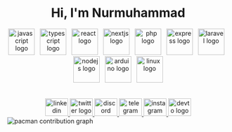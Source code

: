 <h1 align="center">Hi, I'm Nurmuhammad</h1>



<div align="center">
  <img src="https://skillicons.dev/icons?i=js" height="60" alt="javascript logo" />
  <img width="4" />
  <img src="https://skillicons.dev/icons?i=ts" height="60" alt="typescript logo"  />
  <img width="4" />
  <img src="https://skillicons.dev/icons?i=react" height="60" alt="react logo"  />
  <img width="4" />
  <img src="https://skillicons.dev/icons?i=nextjs" height="60" alt="nextjs logo"  />
  <img width="4" />
  <img src="https://skillicons.dev/icons?i=php" height="60" alt="php logo"  />
  <img width="4" />
  <img src="https://skillicons.dev/icons?i=express" height="60" alt="express logo"  />
  <img width="4" />
  <img src="https://skillicons.dev/icons?i=laravel" height="60" alt="laravel logo"  />
  <img width="4" />
  <img src="https://skillicons.dev/icons?i=nodejs" height="60" alt="nodejs logo"  />
  <img width="4" />
  <img src="https://skillicons.dev/icons?i=arduino" height="60" alt="arduino logo"  />
  <img width="4" />
  <img src="https://skillicons.dev/icons?i=linux" height="60" alt="linux logo"  />
</div>

######

<div align="center">
  <a href="https://www.linkedin.com/in/nurmuhammad-xusanov-11165a377/" target="_blank">
    <img src="https://raw.githubusercontent.com/maurodesouza/profile-readme-generator/master/src/assets/icons/social/linkedin/default.svg" width="52" height="40" alt="linkedin logo"  />
  </a>
  <a href="https://x.com/NurmuhammadXus1" target="_blank">
    <img src="https://raw.githubusercontent.com/maurodesouza/profile-readme-generator/master/src/assets/icons/social/twitter/default.svg" width="52" height="40" alt="twitter logo"  />
  </a>
  <a href="discord.com/users/957277731782012968" target="_blank">
    <img src="https://raw.githubusercontent.com/maurodesouza/profile-readme-generator/master/src/assets/icons/social/discord/default.svg" width="52" height="40" alt="discord logo"  />
  </a>
  <a href="https://t.me/nismo_xn" target="_blank">
    <img src="https://raw.githubusercontent.com/maurodesouza/profile-readme-generator/master/src/assets/icons/social/telegram/default.svg" width="52" height="40" alt="telegram logo"  />
  </a>
  <a href="https://www.instagram.com/nismo_xn" target="_blank">
    <img src="https://raw.githubusercontent.com/maurodesouza/profile-readme-generator/master/src/assets/icons/social/instagram/default.svg" width="52" height="40" alt="instagram logo"  />
  </a>
  <a href="https://dev.to/nurmuhammad1" target="_blank">
    <img src="https://raw.githubusercontent.com/maurodesouza/profile-readme-generator/master/src/assets/icons/social/devto/default.svg" width="52" height="40" alt="devto logo"  />
  </a>
</div>

<picture>
  <source media="(prefers-color-scheme: dark)" srcset="https://raw.githubusercontent.com/maurodesouza/maurodesouza/output/pacman-contribution-graph-dark.svg">
  <source media="(prefers-color-scheme: light)" srcset="https://raw.githubusercontent.com/maurodesouza/maurodesouza/output/pacman-contribution-graph.svg">
  <img alt="pacman contribution graph" src="https://raw.githubusercontent.com/maurodesouza/maurodesouza/output/pacman-contribution-graph.svg">
</picture>
